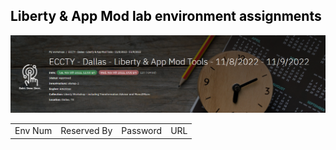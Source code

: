 
<h2 style="color:black">Liberty & App Mod lab environment assignments</h2>


  ![](./images/liberty-header.png)


|             |                            |             |               |
|-------------|---------------------------|-------------|----------------|
Env Num |	Reserved By |	Password  |	URL  |








<!--

|             |                            |             |               |
|-------------|---------------------------|-------------|----------------|
Env Num |	Reserved By |	Password  |	URL  |
17|	aqua@labs.net |	jtp7tfh5|https://cloud.skytap.com/vms/8c8d9b5c267ffb2d5852dc122e18043b/desktops
18|	black@labs.net| 8hskssss|https://cloud.skytap.com/vms/be332aa6c4c87f8021cdb23123f0d5e0/desktops
19|	coral@labs.net|	695dw37p|	https://cloud.skytap.com/vms/30c0bf152fb53878814000702b3d33ef/desktops
20|	dove@labs.net|	sk9jbcga|	https://cloud.skytap.com/vms/efc991d369e69471e24380a6d686c932/desktops
21|	|	yh7h3lt9|	https://cloud.skytap.com/vms/84365134f45d5e5d56f5c4f4e8225dd3/desktops
22|	|	lgsr1f2t|	https://cloud.skytap.com/vms/1ea22aa35b507257185cdbb9333573a4/desktops
23|	|	xt2ffa2o|	https://cloud.skytap.com/vms/41c658ace1a5402601c015104dc32688/desktops
24|	|	j2z03e1p|	https://cloud.skytap.com/vms/9161bed1999c72d6e1af6a04d6c88c3d/desktops
25|	|	zwaysztm|	https://cloud.skytap.com/vms/4d2bb41dade4f89787110542d4dcfd5f/desktops

  
-->